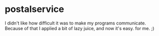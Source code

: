 # postalservice
I didn't like how difficult it was to make my programs communicate. Because of that I applied a bit of lazy juice, and now it's easy. for me. ;)
